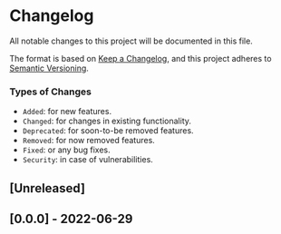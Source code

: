 # Changelog
All notable changes to this project will be documented in this file.

The format is based on [Keep a Changelog](https://keepachangelog.com/en/1.0.0/),
and this project adheres to [Semantic Versioning](https://semver.org/spec/v2.0.0.html).

### Types of Changes
- `Added`: for new features.
- `Changed`:  for changes in existing functionality.
- `Deprecated`: for soon-to-be removed features.
- `Removed`:  for now removed features.
- `Fixed`: or any bug fixes.
- `Security`: in case of vulnerabilities.

## [Unreleased]

## [0.0.0] - 2022-06-29